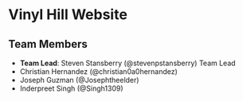# Vinyl Hill Website #
## Team Members ##
* __Team Lead__: Steven Stansberry (@stevenpstansberry) Team Lead
* Christian Hernandez (@christian0a0hernandez)
* Joseph Guzman (@Josephtheelder)
* Inderpreet Singh (@Singh1309)
